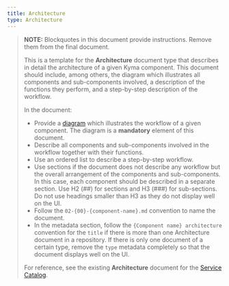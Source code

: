 ```yaml
---
title: Architecture
type: Architecture
---
```


>**NOTE:** Blockquotes in this document provide instructions. Remove them from the final document.
>
>This is a template for the **Architecture** document type that describes in detail the architecture of a given Kyma component. This document should include, among others, the diagram which illustrates all components and sub-components involved, a description of the functions they perform, and a step-by-step description of the workflow.
>
>  In the document:
> * Provide a [diagram](https://github.com/kyma-project/community/blob/main/guidelines/content-guidelines/02-diagrams.md) which illustrates the workflow of a given component. The diagram is a **mandatory** element of this document.
> * Describe all components and sub-components involved in the workflow together with their functions.
> * Use an ordered list to describe a step-by-step workflow.
> * Use sections if the document does not describe any workflow but the overall arrangement of the components and sub-components. In this case, each component should be described in a separate section. Use H2 (##) for sections and H3 (###) for sub-sections. Do not use headings smaller than H3 as they do not display well on the UI.
> * Follow the `02-{00}-{component-name}.md` convention to name the document.
> * In the metadata section, follow the `{Component name} architecture` convention for the `title` if there is more than one Architecture document in a repository. If there is only one document of a certain type, remove the `type` metadata completely so that the document displays well on the UI.
>
> For reference, see the existing **Architecture** document for the [Service Catalog](https://kyma-project.io/docs/master/components/service-catalog/#architecture-architecture).
